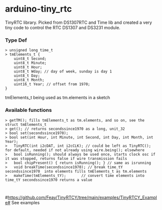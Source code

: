 # arduino-tiny_rtc
TinyRTC library. Picked from DS1307RTC and Time lib and created a very tiny code to control the RTC DS1307 and DS3231 module.


### Type Def
```
> unsigned long time_t
> tmElements_t {
    uint8_t Second;
    uint8_t Minute;
    uint8_t Hour;
    uint8_t Wday; // day of week, sunday is day 1
    uint8_t Day;
    uint8_t Month;
    uint16_t Year; // offset from 1970;
}
```
tmElements_t being used as tm.elements in a sketch

### Available functions
```
> getTM(); fills tmElements_t as tm.elements, and so on, see the struct tmElements_t
> get(); // returns secondssince1970 as a long, unit_32
> bool set(secondssince1970);
> bool set(int Hour, int Minute, int Second, int Day, int Month, int Year);
>	TinyRTC(int i2cDAT, int i2cCLK); // could be left as TinyRTC(); for default, needed if not already using wire.being(); elsewhere
>	bool isRunning(); should always be used once, starts clock osc if it was stopped, returns false if wire transmission fails
>	bool chipPresent() { return isRunning(); } // same as isrunning
>	void breakTime(secondssince1970); // break time_tY secondssince1970  into elements fills tmElements_t as tm.elements
>	makeTime(tmElements_tY);       // convert time elements into time_tY secondssince1970 returns a value



```

#https://github.com/Feay/TinyRTCY/tree/main/examples/TinyRTCY_Example# See examples
